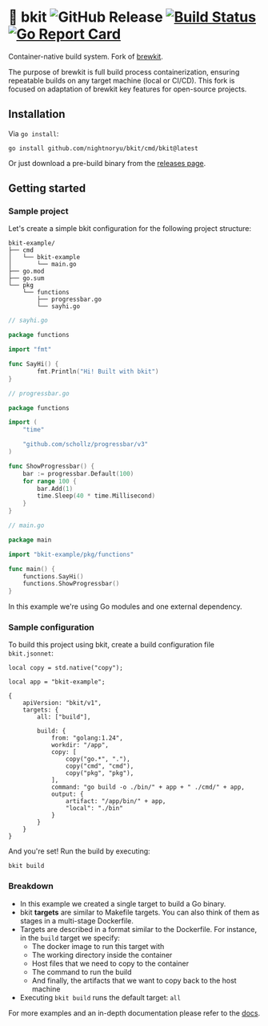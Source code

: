 # :dolphin: bkit ![GitHub Release](https://img.shields.io/github/v/release/nightnoryu/bkit) [![Build Status](https://github.com/nightnoryu/bkit/actions/workflows/check-go.yml/badge.svg)](https://github.com/nightnoryu/bkit/actions/workflows/check-go.yml) [![Go Report Card](https://goreportcard.com/badge/github.com/nightnoryu/bkit)](https://goreportcard.com/report/github.com/nightnoryu/bkit)

Container-native build system. Fork of [brewkit](https://github.com/ispringtech/brewkit).

The purpose of brewkit is full build process containerization, ensuring repeatable builds on any target machine (local or CI/CD). This fork is focused on adaptation of brewkit key features for open-source projects.

## Installation

Via `go install`:

```shell
go install github.com/nightnoryu/bkit/cmd/bkit@latest
```

Or just download a pre-build binary from the [releases page](https://github.com/nightnoryu/bkit/releases).

## Getting started

### Sample project

Let's create a simple bkit configuration for the following project structure:

```
bkit-example/
├── cmd
│   └── bkit-example
│       └── main.go
├── go.mod
├── go.sum
└── pkg
    └── functions
        ├── progressbar.go
        └── sayhi.go
```

```go
// sayhi.go

package functions

import "fmt"

func SayHi() {
        fmt.Println("Hi! Built with bkit")
}
```

```go
// progressbar.go

package functions

import (
	"time"

	"github.com/schollz/progressbar/v3"
)

func ShowProgressbar() {
	bar := progressbar.Default(100)
	for range 100 {
		bar.Add(1)
		time.Sleep(40 * time.Millisecond)
	}
}
```

```go
// main.go

package main

import "bkit-example/pkg/functions"

func main() {
	functions.SayHi()
	functions.ShowProgressbar()
}
```

In this example we're using Go modules and one external dependency.

### Sample configuration

To build this project using bkit, create a build configuration file `bkit.jsonnet`:

```jsonnet
local copy = std.native("copy");

local app = "bkit-example";

{
    apiVersion: "bkit/v1",
    targets: {
        all: ["build"],

        build: {
            from: "golang:1.24",
            workdir: "/app",
            copy: [
                copy("go.*", "."),
                copy("cmd", "cmd"),
                copy("pkg", "pkg"),
            ],
            command: "go build -o ./bin/" + app + " ./cmd/" + app,
            output: {
                artifact: "/app/bin/" + app,
                "local": "./bin"
            }
        }
    }
}
```

And you're set! Run the build by executing:

```shell
bkit build
```

### Breakdown

* In this example we created a single target to build a Go binary.
* bkit **targets** are similar to Makefile targets. You can also think of them as stages in a multi-stage Dockerfile.
* Targets are described in a format similar to the Dockerfile. For instance, in the `build` target we specify:
  * The docker image to run this target with
  * The working directory inside the container
  * Host files that we need to copy to the container
  * The command to run the build
  * And finally, the artifacts that we want to copy back to the host machine
* Executing `bkit build` runs the default target: `all`

For more examples and an in-depth documentation please refer to the [docs](docs).
